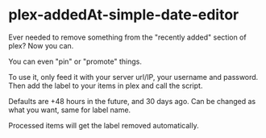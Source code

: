 # plex-addedAt-simple-date-editor

Ever needed to remove something from the "recently added" section of plex? Now you can.

You can even "pin" or "promote" things.

To use it, only feed it with your server url/IP, your username and password.
Then add the label to your items in plex and call the script.

Defaults are +48 hours in the future, and 30 days ago. Can be changed as what you want, same for label name.

Processed items will get the label removed automatically.
